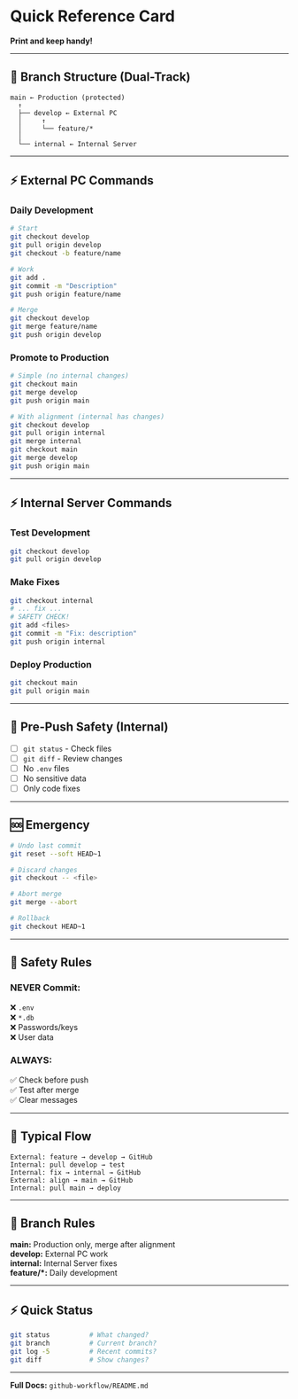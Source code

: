 # Quick Reference Card

**Print and keep handy!**

---

## 🌿 Branch Structure (Dual-Track)

```
main ← Production (protected)
  ↑
  ├── develop ← External PC
  │     ↑
  │     └── feature/*
  │
  └── internal ← Internal Server
```

---

## ⚡ External PC Commands

### Daily Development
```bash
# Start
git checkout develop
git pull origin develop
git checkout -b feature/name

# Work
git add .
git commit -m "Description"
git push origin feature/name

# Merge
git checkout develop
git merge feature/name
git push origin develop
```

### Promote to Production
```bash
# Simple (no internal changes)
git checkout main
git merge develop
git push origin main

# With alignment (internal has changes)
git checkout develop
git pull origin internal
git merge internal
git checkout main
git merge develop
git push origin main
```

---

## ⚡ Internal Server Commands

### Test Development
```bash
git checkout develop
git pull origin develop
```

### Make Fixes
```bash
git checkout internal
# ... fix ...
# SAFETY CHECK!
git add <files>
git commit -m "Fix: description"
git push origin internal
```

### Deploy Production
```bash
git checkout main
git pull origin main
```

---

## 🚨 Pre-Push Safety (Internal)

- [ ] `git status` - Check files
- [ ] `git diff` - Review changes  
- [ ] No `.env` files
- [ ] No sensitive data
- [ ] Only code fixes

---

## 🆘 Emergency

```bash
# Undo last commit
git reset --soft HEAD~1

# Discard changes
git checkout -- <file>

# Abort merge
git merge --abort

# Rollback
git checkout HEAD~1
```

---

## 📁 Safety Rules

### NEVER Commit:
❌ `.env`  
❌ `*.db`  
❌ Passwords/keys  
❌ User data  

### ALWAYS:
✅ Check before push  
✅ Test after merge  
✅ Clear messages  

---

## 🔄 Typical Flow

```
External: feature → develop → GitHub
Internal: pull develop → test
Internal: fix → internal → GitHub
External: align → main → GitHub
Internal: pull main → deploy
```

---

## 🎯 Branch Rules

**main:** Production only, merge after alignment  
**develop:** External PC work  
**internal:** Internal Server fixes  
**feature/*:** Daily development  

---

## ⚡ Quick Status

```bash
git status          # What changed?
git branch          # Current branch?
git log -5          # Recent commits?
git diff            # Show changes?
```

---

**Full Docs:** `github-workflow/README.md`
